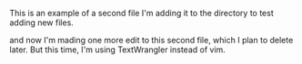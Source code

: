 This is an example of a second file
I'm adding it to the directory to test adding new files.


and now I'm mading one more edit to this second file, which I plan to delete later.
But this time, I'm using TextWrangler instead of vim.
